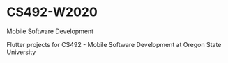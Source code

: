 # CS492-W2020
Mobile Software Development

Flutter projects for CS492 - Mobile Software Development at Oregon State University
